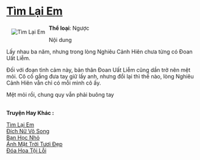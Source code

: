 <a href="https://utruyen.com/truyen/tim-lai-em/19386/" title="Tìm Lại Em"><h1>Tìm Lại Em</h1></a><div style="display:table"><img align="right" style="float: left; padding: 10px;" src="https://utruyen.com/images/story/200x260/tim-lai-em.jpg" alt="Tìm Lại Em"><b>Thể loại</b>: Ngược <p></p>Nội dung<p></p>Lấy nhau ba năm, nhưng trong lòng Nghiêu Cảnh Hiên chưa từng có Đoan Uất Liễm. <p></p>Đối với đoạn tình cảm này, bản thân Đoan Uất Liễm cũng dần trở nên mệt mỏi. Cô cố gắng đưa tay giữ lấy anh, nhưng đổi lại thì thế nào, lòng Nghiêu Cảnh Hiên vẫn chỉ có mỗi mình cô ấy. <p></p>Mệt mỏi rồi, chung quy vẫn phải buông tay</div><p><br><b>Truyện Hay Khác :</b></p><a href="https://utruyen.com/truyen/tim-lai-em/19386/" alt="Tìm Lại Em">Tìm Lại Em</a><br/><a href="https://utruyen.com/truyen/dich-nu-vo-song/17140/" alt="Đích Nữ Vô Song">Đích Nữ Vô Song</a><br/><a href="https://github.com/quanluxury/ngontinh_top100/tree/master/19301" alt="Bạn Học Nhỏ">Bạn Học Nhỏ</a><br/><a href="https://github.com/quanluxury/ngontinh_top100/tree/master/19290" alt="Ánh Mặt Trời Tươi Đẹp">Ánh Mặt Trời Tươi Đẹp</a><br/><a href="https://www.google.sm/url?q=https%3A%2F%2Futruyen.com%2Ftruyen%2Fdoa-hoa-toi-loi%2F17351%2F" alt="Đóa Hoa Tội Lỗi">Đóa Hoa Tội Lỗi</a><br/>